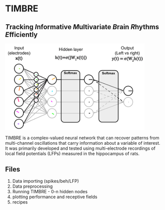 # TIMBRE
## ***T***racking ***I***nformative ***M***ultivariate ***B***rain ***R***hythms ***E***fficiently
<img src="Block%20Diagram.svg" width="450" alt="TIMBRE Block Diagram">

TIMBRE is a complex-valued neural network that can recover patterns from multi-channel oscillations that carry information about a variable of interest. It was primarily developed and tested using multi-electrode recordings of local field potentials (LFPs) measured in the hippocampus of rats. 

## Files
1. Data importing (spikes/beh/LFP)
2. Data preprocessing
3. Running TIMBRE - 0-n hidden nodes
4. plotting performance and receptive fields
5. recipes
